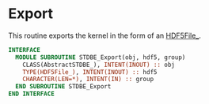 # Export

This routine exports the kernel in the form of an [HDF5File_](../HDF5File/HDF5File_.md).

```fortran
INTERFACE
  MODULE SUBROUTINE STDBE_Export(obj, hdf5, group)
    CLASS(AbstractSTDBE_), INTENT(INOUT) :: obj
    TYPE(HDF5File_), INTENT(INOUT) :: hdf5
    CHARACTER(LEN=*), INTENT(IN) :: group
  END SUBROUTINE STDBE_Export
END INTERFACE
```
